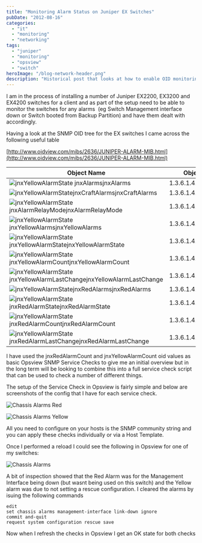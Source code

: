 ```yaml
---
title: "Monitoring Alarm Status on Juniper EX Switches"
pubDate: "2012-08-16"
categories:
  - "it"
  - "monitoring"
  - "networking"
tags:
  - "juniper"
  - "monitoring"
  - "opsview"
  - "switch"
heroImage: "/blog-network-header.png"
description: "Historical post that looks at how to enable OID monitoring of chassis alarms on Juniper EX switches using monitoring tools such as Negios, Zabbix or Opsview"
---
```


I am in the process of installing a number of Juniper EX2200, EX3200 and EX4200 switches for a client and as part of the setup need to be able to monitor the switches for any alarms  (eg Switch Management interface down or Switch booted from Backup Partition) and have them dealt with accordingly.

Having a look at the SNMP OID tree for the EX switches I came across the following useful table

[http://www.oidview.com/mibs/2636/JUNIPER-ALARM-MIB.html](http://www.oidview.com/mibs/2636/JUNIPER-ALARM-MIB.html)

| Object Name                                                                                | Object Identifier          |
| ------------------------------------------------------------------------------------------ | -------------------------- |
| ![jnxYellowAlarmState](/images/tree.gif) jnxAlarmsjnxAlarms                                | 1.3.6.1.4.1.2636.3.4       |
| ![jnxYellowAlarmState](/images/object.gif)jnxCraftAlarmsjnxCraftAlarms                     | 1.3.6.1.4.1.2636.3.4.2     |
| ![jnxYellowAlarmState](/images/object.gif)jnxAlarmRelayModejnxAlarmRelayMode               | 1.3.6.1.4.1.2636.3.4.2.1   |
| ![jnxYellowAlarmState](/images/object.gif)jnxYellowAlarmsjnxYellowAlarms                   | 1.3.6.1.4.1.2636.3.4.2.2   |
| ![jnxYellowAlarmState](/images/object.gif)jnxYellowAlarmStatejnxYellowAlarmState           | 1.3.6.1.4.1.2636.3.4.2.2.1 |
| ![jnxYellowAlarmState](/images/object.gif)jnxYellowAlarmCountjnxYellowAlarmCount           | 1.3.6.1.4.1.2636.3.4.2.2.2 |
| ![jnxYellowAlarmState](/images/object.gif)jnxYellowAlarmLastChangejnxYellowAlarmLastChange | 1.3.6.1.4.1.2636.3.4.2.2.3 |
| ![jnxYellowAlarmState](/images/object.gif)jnxRedAlarmsjnxRedAlarms                         | 1.3.6.1.4.1.2636.3.4.2.3   |
| ![jnxYellowAlarmState](/images/object.gif)jnxRedAlarmStatejnxRedAlarmState                 | 1.3.6.1.4.1.2636.3.4.2.3.1 |
| ![jnxYellowAlarmState](/images/object.gif)jnxRedAlarmCountjnxRedAlarmCount                 | 1.3.6.1.4.1.2636.3.4.2.3.2 |
| ![jnxYellowAlarmState](/images/object.gif)jnxRedAlarmLastChangejnxRedAlarmLastChange       | 1.3.6.1.4.1.2636.3.4.2.3.3 |

I have used the jnxRedAlarmCount and jnxYellowAlarmCount oid values as basic Opsview SNMP Service Checks to give me an initial overview but in the long term will be looking to combine this into a full service check script that can be used to check a number of different things.

The setup of the Service Check in Opsview is fairly simple and below are screenshots of the config that I have for each service check.

![](/images/chassisalarmsred.png "Chassis Alarms Red")

![](/images/chassisalarmsyellow.png "Chassis Alarms Yellow")

All you need to configure on your hosts is the SNMP community string and you can apply these checks individually or via a Host Template.

Once I performed a reload I could see the following in Opsview for one of my switches:

![](/images/chassisalarms.png "Chassis Alarms")

A bit of inspection showed that the Red Alarm was for the Management Interface being down (but wasnt being used on this switch) and the Yellow alarm was due to not setting a rescue configuration. I cleared the alarms by isuing the following commands

```
edit
set chassis alarms management-interface link-down ignore
commit and-quit
request system configuration rescue save
```

Now when I refresh the checks in Opsview I get an OK state for both checks
